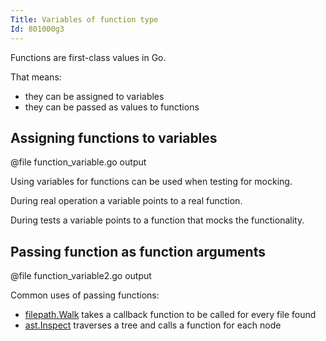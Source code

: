 ```yaml
---
Title: Variables of function type
Id: 801000g3
---
```


Functions are first-class values in Go.

That means:
* they can be assigned to variables
* they can be passed as values to functions

## Assigning functions to variables

@file function_variable.go output

Using variables for functions can be used when testing for mocking.

During real operation a variable points to a real function.

During tests a variable points to a function that mocks the functionality.

## Passing function as function arguments

@file function_variable2.go output

Common uses of passing functions:
* [filepath.Walk](https://golang.org/pkg/path/filepath/#Walk) takes a callback function to be called for every file found
* [ast.Inspect](https://golang.org/pkg/go/ast/#Inspect) traverses a tree and calls a function for each node

<!-- TODO: describe visitor pattern -->